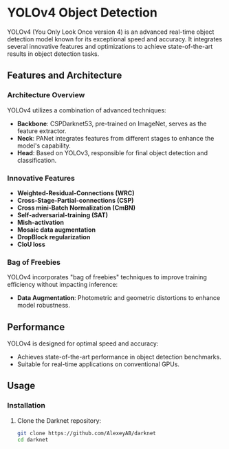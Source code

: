 # YOLOv4 Object Detection

YOLOv4 (You Only Look Once version 4) is an advanced real-time object detection model known for its exceptional speed and accuracy. It integrates several innovative features and optimizations to achieve state-of-the-art results in object detection tasks.

## Features and Architecture

### Architecture Overview

YOLOv4 utilizes a combination of advanced techniques:
- **Backbone**: CSPDarknet53, pre-trained on ImageNet, serves as the feature extractor.
- **Neck**: PANet integrates features from different stages to enhance the model's capability.
- **Head**: Based on YOLOv3, responsible for final object detection and classification.

### Innovative Features
- **Weighted-Residual-Connections (WRC)**
- **Cross-Stage-Partial-connections (CSP)**
- **Cross mini-Batch Normalization (CmBN)**
- **Self-adversarial-training (SAT)**
- **Mish-activation**
- **Mosaic data augmentation**
- **DropBlock regularization**
- **CIoU loss**

### Bag of Freebies

YOLOv4 incorporates "bag of freebies" techniques to improve training efficiency without impacting inference:
- **Data Augmentation**: Photometric and geometric distortions to enhance model robustness.

## Performance

YOLOv4 is designed for optimal speed and accuracy:
- Achieves state-of-the-art performance in object detection benchmarks.
- Suitable for real-time applications on conventional GPUs.

## Usage

### Installation

1. Clone the Darknet repository:
   ```bash
   git clone https://github.com/AlexeyAB/darknet
   cd darknet

